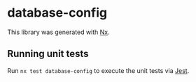 # database-config

This library was generated with [Nx](https://nx.dev).

## Running unit tests

Run `nx test database-config` to execute the unit tests via [Jest](https://jestjs.io).
